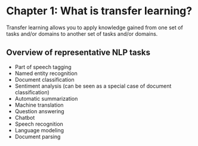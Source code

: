 # Chapter 1: What is transfer learning?

Transfer learning allows you to apply knowledge gained from one set of tasks
and/or domains to another set of tasks and/or domains.

## Overview of representative NLP tasks

* Part of speech tagging
* Named entity recognition
* Document classification
* Sentiment analysis (can be seen as a special case of document classification)
* Automatic summarization
* Machine translation
* Question answering
* Chatbot
* Speech recognition
* Language modeling
* Document parsing
